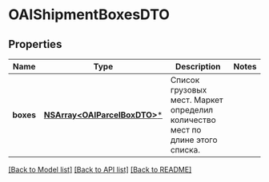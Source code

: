 # OAIShipmentBoxesDTO

## Properties
Name | Type | Description | Notes
------------ | ------------- | ------------- | -------------
**boxes** | [**NSArray&lt;OAIParcelBoxDTO&gt;***](OAIParcelBoxDTO.md) | Список грузовых мест. Маркет определил количество мест по длине этого списка.  | 

[[Back to Model list]](../README.md#documentation-for-models) [[Back to API list]](../README.md#documentation-for-api-endpoints) [[Back to README]](../README.md)


